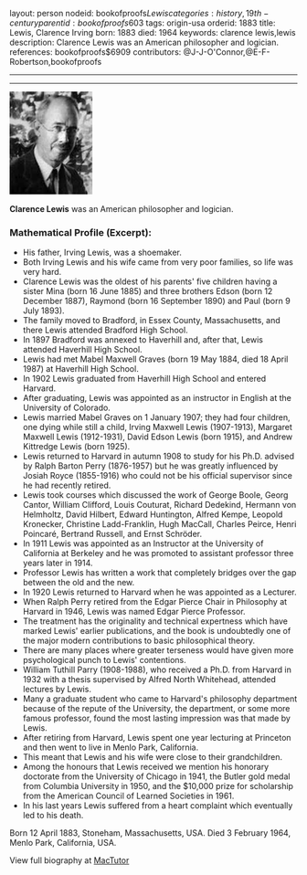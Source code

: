 layout: person
nodeid: bookofproofs$Lewis
categories: history,19th-century
parentid: bookofproofs$603
tags: origin-usa
orderid: 1883
title: Lewis, Clarence Irving
born: 1883
died: 1964
keywords: clarence lewis,lewis
description: Clarence Lewis was an American philosopher and logician.
references: bookofproofs$6909
contributors: @J-J-O'Connor,@E-F-Robertson,bookofproofs

---



---

![Lewis.jpg](https://github.com/bookofproofs/bookofproofs.github.io/blob/main/_sources/_assets/images/portraits/Lewis.jpg?raw=true)

**Clarence Lewis** was an American philosopher and  logician.

### Mathematical Profile (Excerpt):
* His father, Irving Lewis, was a shoemaker.
* Both Irving Lewis and his wife came from very poor families, so life was very hard.
* Clarence Lewis was the oldest of his parents' five children having a sister Mina (born 16 June 1885) and three brothers Edson (born 12 December 1887), Raymond (born 16 September 1890) and Paul (born 9 July 1893).
* The family moved to Bradford, in Essex County, Massachusetts, and there Lewis attended Bradford High School.
* In 1897 Bradford was annexed to Haverhill and, after that, Lewis attended Haverhill High School.
* Lewis had met Mabel Maxwell Graves (born 19 May 1884, died 18 April 1987) at Haverhill High School.
* In 1902 Lewis graduated from Haverhill High School and entered Harvard.
* After graduating, Lewis was appointed as an instructor in English at the University of Colorado.
* Lewis married Mabel Graves on 1 January 1907; they had four children, one dying while still a child, Irving Maxwell Lewis (1907-1913), Margaret Maxwell Lewis (1912-1931), David Edson Lewis (born 1915), and Andrew Kittredge Lewis (born 1925).
* Lewis returned to Harvard in autumn 1908 to study for his Ph.D. advised by Ralph Barton Perry (1876-1957) but he was greatly influenced by Josiah Royce (1855-1916) who could not be his official supervisor since he had recently retired.
* Lewis took courses which discussed the work of George Boole, Georg Cantor, William Clifford, Louis Couturat, Richard Dedekind, Hermann von Helmholtz, David Hilbert, Edward Huntington, Alfred Kempe, Leopold Kronecker, Christine Ladd-Franklin, Hugh MacCall, Charles Peirce, Henri Poincaré, Bertrand Russell, and Ernst Schröder.
* In 1911 Lewis was appointed as an Instructor at the University of California at Berkeley and he was promoted to assistant professor three years later in 1914.
* Professor Lewis has written a work that completely bridges over the gap between the old and the new.
* In 1920 Lewis returned to Harvard when he was appointed as a Lecturer.
* When Ralph Perry retired from the Edgar Pierce Chair in Philosophy at Harvard in 1946, Lewis was named Edgar Pierce Professor.
* The treatment has the originality and technical expertness which have marked Lewis' earlier publications, and the book is undoubtedly one of the major modern contributions to basic philosophical theory.
* There are many places where greater terseness would have given more psychological punch to Lewis' contentions.
* William Tuthill Parry (1908-1988), who received a Ph.D. from Harvard in 1932 with a thesis supervised by Alfred North Whitehead, attended lectures by Lewis.
* Many a graduate student who came to Harvard's philosophy department because of the repute of the University, the department, or some more famous professor, found the most lasting impression was that made by Lewis.
* After retiring from Harvard, Lewis spent one year lecturing at Princeton and then went to live in Menlo Park, California.
* This meant that Lewis and his wife were close to their grandchildren.
* Among the honours that Lewis received we mention his honorary doctorate from the University of Chicago in 1941, the Butler gold medal from Columbia University in 1950, and the $10,000 prize for scholarship from the American Council of Learned Societies in 1961.
* In his last years Lewis suffered from a heart complaint which eventually led to his death.

Born 12 April 1883, Stoneham, Massachusetts, USA. Died 3 February 1964, Menlo Park, California, USA.

View full biography at [MacTutor](https://mathshistory.st-andrews.ac.uk/Biographies/Lewis/)
